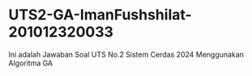# UTS2-GA-ImanFushshilat-201012320033
Ini adalah Jawaban Soal UTS No.2 Sistem Cerdas 2024 Menggunakan Algoritma GA
